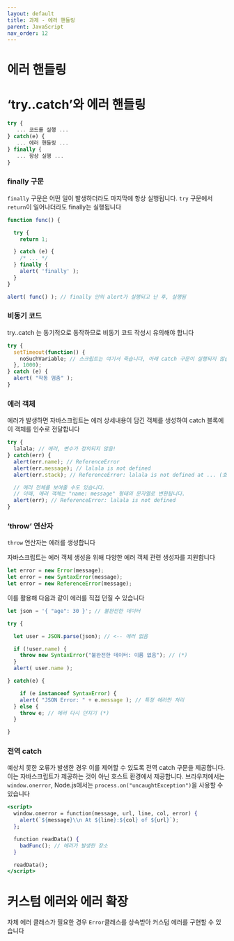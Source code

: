 ```yaml
---
layout: default
title: 과제 - 에러 핸들링
parent: JavaScript
nav_order: 12
---
```



# 에러 핸들링

# ‘try..catch’와 에러 핸들링

```jsx
try {
   ... 코드를 실행 ...
} catch(e) {
   ... 에러 핸들링 ...
} finally {
   ... 항상 실행 ...
}
```

### finally 구문

`finally` 구문은 어떤 일이 발생하더라도 마지막에 항상 실행됩니다. `try` 구문에서 `return`이 일어나더라도 finally는 실행됩니다

```jsx
function func() {

  try {
    return 1;

  } catch (e) {
    /* ... */
  } finally {
    alert( 'finally' );
  }
}

alert( func() ); // finally 안의 alert가 실행되고 난 후, 실행됨
```

### 비동기 코드

try..catch 는 동기적으로 동작하므로 비동기 코드 작성시 유의해야 합니다

```jsx
try {
  setTimeout(function() {
    noSuchVariable; // 스크립트는 여기서 죽습니다, 아래 catch 구문이 실행되지 않습니다
  }, 1000);
} catch (e) {
  alert( "작동 멈춤" );
}
```

### 에러 객체

에러가 발생하면 자바스크립트는 에러 상세내용이 담긴 객체를 생성하여 catch 블록에 이 객체를 인수로 전달합니다

```jsx
try {
  lalala; // 에러, 변수가 정의되지 않음!
} catch(err) {
  alert(err.name); // ReferenceError
  alert(err.message); // lalala is not defined
  alert(err.stack); // ReferenceError: lalala is not defined at ... (호출 스택)

  // 에러 전체를 보여줄 수도 있습니다.
  // 이때, 에러 객체는 "name: message" 형태의 문자열로 변환됩니다.
  alert(err); // ReferenceError: lalala is not defined
}
```

### ‘throw’ 연산자

`throw` 연산자는 에러를 생성합니다

자바스크립트는 에러 객체 생성을 위해 다양한 에러 객체 관련 생성자를 지원합니다

```jsx
let error = new Error(message);
let error = new SyntaxError(message);
let error = new ReferenceError(message);
```

이를 활용해 다음과 같이 에러를 직접 던질 수 있습니다

```jsx
let json = '{ "age": 30 }'; // 불완전한 데이터

try {

  let user = JSON.parse(json); // <-- 에러 없음

  if (!user.name) {
    throw new SyntaxError("불완전한 데이터: 이름 없음"); // (*)
  }
  alert( user.name );

} catch(e) {

	if (e instanceof SyntaxError) {
    alert( "JSON Error: " + e.message ); // 특정 에러만 처리
  } else {
    throw e; // 에러 다시 던지기 (*)
  }

}
```

### 전역 catch

예상치 못한 오류가 발생한 경우 이를 제어할 수 있도록 전역 catch 구문을 제공합니다. 이는 자바스크립트가 제공하는 것이 아닌 호스트 환경에서 제공합니다. 브라우저에서는 `window.onerror`, Node.js에서는 `process.on("uncaughtException")`을 사용할 수 있습니다

```jsx
<script>
  window.onerror = function(message, url, line, col, error) {
    alert(`${message}\\n At ${line}:${col} of ${url}`);
  };

  function readData() {
    badFunc(); // 에러가 발생한 장소
  }

  readData();
</script>
```

# 커스텀 에러와 에러 확장

자체 에러 클래스가 필요한 경우 `Error`클래스를 상속받아 커스텀 에러를 구현할 수 있습니다